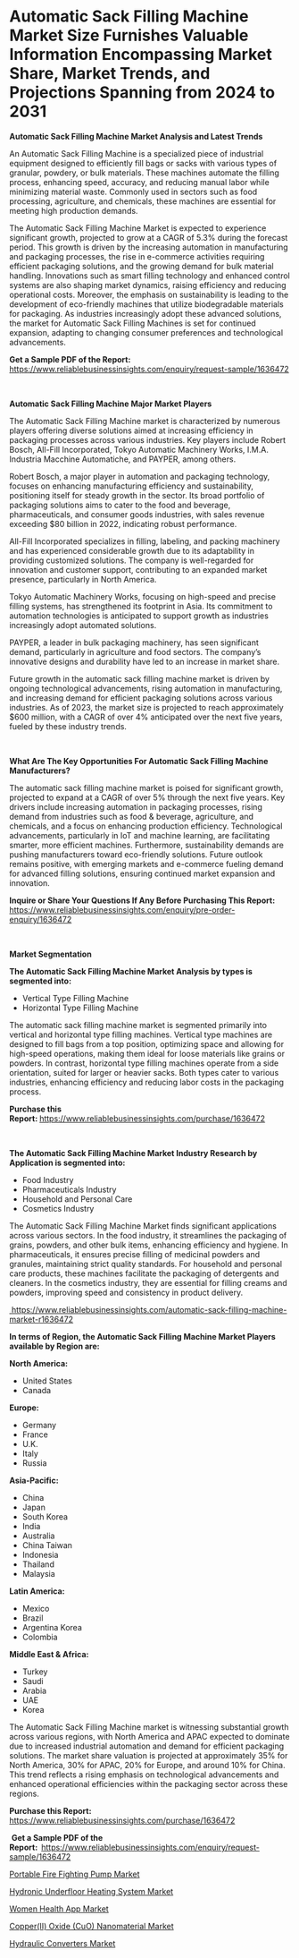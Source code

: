 <p><h1>Automatic Sack Filling Machine Market Size Furnishes Valuable Information Encompassing Market Share, Market Trends, and Projections Spanning from 2024 to 2031</h1></p><p><strong>Automatic Sack Filling Machine Market Analysis and Latest Trends</strong></p>
<p><p>An Automatic Sack Filling Machine is a specialized piece of industrial equipment designed to efficiently fill bags or sacks with various types of granular, powdery, or bulk materials. These machines automate the filling process, enhancing speed, accuracy, and reducing manual labor while minimizing material waste. Commonly used in sectors such as food processing, agriculture, and chemicals, these machines are essential for meeting high production demands.</p><p>The Automatic Sack Filling Machine Market is expected to experience significant growth, projected to grow at a CAGR of 5.3% during the forecast period. This growth is driven by the increasing automation in manufacturing and packaging processes, the rise in e-commerce activities requiring efficient packaging solutions, and the growing demand for bulk material handling. Innovations such as smart filling technology and enhanced control systems are also shaping market dynamics, raising efficiency and reducing operational costs. Moreover, the emphasis on sustainability is leading to the development of eco-friendly machines that utilize biodegradable materials for packaging. As industries increasingly adopt these advanced solutions, the market for Automatic Sack Filling Machines is set for continued expansion, adapting to changing consumer preferences and technological advancements.</p></p>
<p><strong>Get a Sample PDF of the Report:&nbsp;</strong> <a href="https://www.reliablebusinessinsights.com/enquiry/request-sample/1636472?utm_campaign=1847&utm_medium=2&utm_source=Github&utm_content=ia&utm_term=27122024&utm_id=automatic-sack-filling-machine">https://www.reliablebusinessinsights.com/enquiry/request-sample/1636472</a></p>
<p>&nbsp;</p>
<p><strong>Automatic Sack Filling Machine Major Market Players</strong></p>
<p><p>The Automatic Sack Filling Machine market is characterized by numerous players offering diverse solutions aimed at increasing efficiency in packaging processes across various industries. Key players include Robert Bosch, All-Fill Incorporated, Tokyo Automatic Machinery Works, I.M.A. Industria Macchine Automatiche, and PAYPER, among others. </p><p>Robert Bosch, a major player in automation and packaging technology, focuses on enhancing manufacturing efficiency and sustainability, positioning itself for steady growth in the sector. Its broad portfolio of packaging solutions aims to cater to the food and beverage, pharmaceuticals, and consumer goods industries, with sales revenue exceeding $80 billion in 2022, indicating robust performance.</p><p>All-Fill Incorporated specializes in filling, labeling, and packing machinery and has experienced considerable growth due to its adaptability in providing customized solutions. The company is well-regarded for innovation and customer support, contributing to an expanded market presence, particularly in North America.</p><p>Tokyo Automatic Machinery Works, focusing on high-speed and precise filling systems, has strengthened its footprint in Asia. Its commitment to automation technologies is anticipated to support growth as industries increasingly adopt automated solutions. </p><p>PAYPER, a leader in bulk packaging machinery, has seen significant demand, particularly in agriculture and food sectors. The company’s innovative designs and durability have led to an increase in market share.</p><p>Future growth in the automatic sack filling machine market is driven by ongoing technological advancements, rising automation in manufacturing, and increasing demand for efficient packaging solutions across various industries. As of 2023, the market size is projected to reach approximately $600 million, with a CAGR of over 4% anticipated over the next five years, fueled by these industry trends.</p></p>
<p>&nbsp;</p>
<p><strong>What Are The Key Opportunities For Automatic Sack Filling Machine Manufacturers?</strong></p>
<p><p>The automatic sack filling machine market is poised for significant growth, projected to expand at a CAGR of over 5% through the next five years. Key drivers include increasing automation in packaging processes, rising demand from industries such as food & beverage, agriculture, and chemicals, and a focus on enhancing production efficiency. Technological advancements, particularly in IoT and machine learning, are facilitating smarter, more efficient machines. Furthermore, sustainability demands are pushing manufacturers toward eco-friendly solutions. Future outlook remains positive, with emerging markets and e-commerce fueling demand for advanced filling solutions, ensuring continued market expansion and innovation.</p></p>
<p><strong>Inquire or Share Your Questions If Any Before Purchasing This Report:</strong> <a href="https://www.reliablebusinessinsights.com/enquiry/pre-order-enquiry/1636472?utm_campaign=1847&utm_medium=2&utm_source=Github&utm_content=ia&utm_term=27122024&utm_id=automatic-sack-filling-machine">https://www.reliablebusinessinsights.com/enquiry/pre-order-enquiry/1636472</a></p>
<p>&nbsp;</p>
<p><strong>Market Segmentation</strong></p>
<p><strong>The Automatic Sack Filling Machine Market Analysis by types is segmented into:</strong></p>
<p><ul><li>Vertical Type Filling Machine</li><li>Horizontal Type Filling Machine</li></ul></p>
<p><p>The automatic sack filling machine market is segmented primarily into vertical and horizontal type filling machines. Vertical type machines are designed to fill bags from a top position, optimizing space and allowing for high-speed operations, making them ideal for loose materials like grains or powders. In contrast, horizontal type filling machines operate from a side orientation, suited for larger or heavier sacks. Both types cater to various industries, enhancing efficiency and reducing labor costs in the packaging process.</p></p>
<p><strong>Purchase this Report:&nbsp;</strong><a href="https://www.reliablebusinessinsights.com/purchase/1636472?utm_campaign=1847&utm_medium=2&utm_source=Github&utm_content=ia&utm_term=27122024&utm_id=automatic-sack-filling-machine">https://www.reliablebusinessinsights.com/purchase/1636472</a></p>
<p>&nbsp;</p>
<p><strong>The Automatic Sack Filling Machine Market Industry Research by Application is segmented into:</strong></p>
<p><ul><li>Food Industry</li><li>Pharmaceuticals Industry</li><li>Household and Personal Care</li><li>Cosmetics Industry</li></ul></p>
<p><p>The Automatic Sack Filling Machine Market finds significant applications across various sectors. In the food industry, it streamlines the packaging of grains, powders, and other bulk items, enhancing efficiency and hygiene. In pharmaceuticals, it ensures precise filling of medicinal powders and granules, maintaining strict quality standards. For household and personal care products, these machines facilitate the packaging of detergents and cleaners. In the cosmetics industry, they are essential for filling creams and powders, improving speed and consistency in product delivery.</p></p>
<p><a href="https://www.reliablebusinessinsights.com/automatic-sack-filling-machine-market-r1636472?utm_campaign=1847&utm_medium=2&utm_source=Github&utm_content=ia&utm_term=27122024&utm_id=automatic-sack-filling-machine">&nbsp;https://www.reliablebusinessinsights.com/automatic-sack-filling-machine-market-r1636472</a></p>
<p><strong>In terms of Region, the Automatic Sack Filling Machine Market Players available by Region are:</strong></p>
<p>
    <p> <strong> North America: </strong>
        <ul>
            <li>United States</li>
            <li>Canada</li>
        </ul>
        </p> 
    <p> <strong> Europe: </strong>
        <ul>
            <li>Germany</li>
            <li>France</li>
            <li>U.K.</li>
            <li>Italy</li>
            <li>Russia</li>
        </ul>
        </p> 
    <p> <strong> Asia-Pacific: </strong>
        <ul>
            <li>China</li>
            <li>Japan</li>
            <li>South Korea</li>
            <li>India</li>
            <li>Australia</li>
            <li>China Taiwan</li>
            <li>Indonesia</li>
            <li>Thailand</li>
            <li>Malaysia</li>
        </ul>
        </p> 
    <p> <strong> Latin America: </strong>
        <ul>
            <li>Mexico</li>
            <li>Brazil</li>
            <li>Argentina Korea</li>
            <li>Colombia</li>
        </ul>
        </p> 
    <p> <strong> Middle East & Africa: </strong>
        <ul>
            <li>Turkey</li>
            <li>Saudi</li>
            <li>Arabia</li>
            <li>UAE</li>
            <li>Korea</li>
        </ul>
    </p>
    </p>
<p><p>The Automatic Sack Filling Machine market is witnessing substantial growth across various regions, with North America and APAC expected to dominate due to increased industrial automation and demand for efficient packaging solutions. The market share valuation is projected at approximately 35% for North America, 30% for APAC, 20% for Europe, and around 10% for China. This trend reflects a rising emphasis on technological advancements and enhanced operational efficiencies within the packaging sector across these regions.</p></p>
<p><strong>Purchase this Report: </strong><a href="https://www.reliablebusinessinsights.com/purchase/1636472?utm_campaign=1847&utm_medium=2&utm_source=Github&utm_content=ia&utm_term=27122024&utm_id=automatic-sack-filling-machine">https://www.reliablebusinessinsights.com/purchase/1636472</a></p>
<p>&nbsp;<strong>Get a Sample PDF of the Report:&nbsp;&nbsp;</strong><a href="https://www.reliablebusinessinsights.com/enquiry/request-sample/1636472?utm_campaign=1847&utm_medium=2&utm_source=Github&utm_content=ia&utm_term=27122024&utm_id=automatic-sack-filling-machine">https://www.reliablebusinessinsights.com/enquiry/request-sample/1636472</a></p>
<p><strong></strong></p>
<p><p><a href="https://www.linkedin.com/pulse/insights-portable-fire-fighting-pump-market-players-size-gp8cf?utm_campaign=1847&utm_medium=2&utm_source=Github&utm_content=ia&utm_term=27122024&utm_id=automatic-sack-filling-machine">Portable Fire Fighting Pump Market</a></p><p><a href="https://www.linkedin.com/pulse/projected-growth-revenue-hydronic-underfloor-heating-system-wtonf?utm_campaign=1847&utm_medium=2&utm_source=Github&utm_content=ia&utm_term=27122024&utm_id=automatic-sack-filling-machine">Hydronic Underfloor Heating System Market</a></p><p><a href="https://www.linkedin.com/pulse/women-health-app-market-outlook-2024-2031-trends-size-projected-ixkje?utm_campaign=1847&utm_medium=2&utm_source=Github&utm_content=ia&utm_term=27122024&utm_id=automatic-sack-filling-machine">Women Health App Market</a></p><p><a href="https://github.com/FahadAhmed223/Market-Research-Report-List-1/blob/main/copperii-oxide-cuo-nanomaterial-market.md?utm_campaign=1847&utm_medium=2&utm_source=Github&utm_content=ia&utm_term=27122024&utm_id=automatic-sack-filling-machine">Copper(II) Oxide (CuO) Nanomaterial Market</a></p><p><a href="https://github.com/sherikacas30/Market-Research-Report-List-1/blob/main/hydraulic-converters-market.md?utm_campaign=1847&utm_medium=2&utm_source=Github&utm_content=ia&utm_term=27122024&utm_id=automatic-sack-filling-machine">Hydraulic Converters Market</a></p></p>